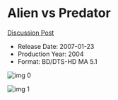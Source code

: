 # Alien vs Predator

[Discussion Post](https://www.avsforum.com/threads/bass-eq-for-filtered-movies.2995212/post-57520316)

* Release Date: 2007-01-23
* Production Year: 2004
* Format: BD/DTS-HD MA 5.1

![img 0](https://i.imgur.com/CnC8uEA.jpg)

![img 1](https://i.imgur.com/zzCHXE5.jpg)

